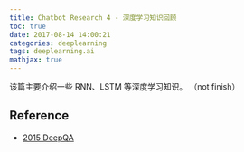 ```yaml
---
title: Chatbot Research 4 - 深度学习知识回顾
toc: true
date: 2017-08-14 14:00:21
categories: deeplearning
tags: deeplearning.ai
mathjax: true
---
```


该篇主要介绍一些 RNN、LSTM 等深度学习知识。 （not finish）

<!-- more -->


## Reference

- [2015 DeepQA][1]

[1]: https://github.com/Conchylicultor/DeepQA

<script type="text/x-mathjax-config">
  MathJax.Hub.Config({
    extensions: ["tex2jax.js"],
    jax: ["input/TeX"],
    tex2jax: {
      inlineMath: [ ['$','$'], ['\\(','\\)'] ],
      displayMath: [ ['$$','$$']],
      processEscapes: true
    }
  });
</script>
<script type="text/javascript" src="https://cdn.mathjax.org/mathjax/latest/MathJax.js?config=TeX-AMS_HTML,http://myserver.com/MathJax/config/local/local.js">
</script>